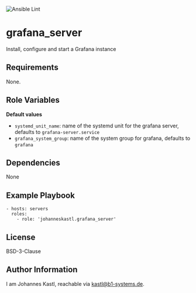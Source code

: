![Ansible Lint](https://github.com/johanneskastl/ansible-role-grafana_server/workflows/Ansible%20Lint/badge.svg)

grafana_server
=========

Install, configure and start a Grafana instance

Requirements
------------

None.

Role Variables
--------------

**Default values**
- `systemd_unit_name`: name of the systemd unit for the grafana server, defaults to `grafana-server.service`
- `grafana_system_group`: name of the system group for grafana, defaults to `grafana`

Dependencies
------------

None

Example Playbook
----------------

    - hosts: servers
      roles:
        - role: 'johanneskastl.grafana_server'

License
-------

BSD-3-Clause

Author Information
------------------

I am Johannes Kastl, reachable via kastl@b1-systems.de.
